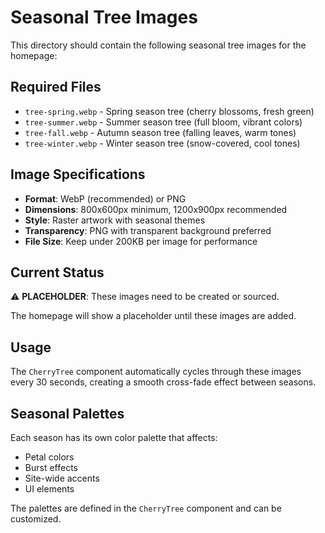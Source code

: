 # Seasonal Tree Images

This directory should contain the following seasonal tree images for the homepage:

## Required Files

- `tree-spring.webp` - Spring season tree (cherry blossoms, fresh green)
- `tree-summer.webp` - Summer season tree (full bloom, vibrant colors)
- `tree-fall.webp` - Autumn season tree (falling leaves, warm tones)
- `tree-winter.webp` - Winter season tree (snow-covered, cool tones)

## Image Specifications

- **Format**: WebP (recommended) or PNG
- **Dimensions**: 800x600px minimum, 1200x900px recommended
- **Style**: Raster artwork with seasonal themes
- **Transparency**: PNG with transparent background preferred
- **File Size**: Keep under 200KB per image for performance

## Current Status

⚠️ **PLACEHOLDER**: These images need to be created or sourced.

The homepage will show a placeholder until these images are added.

## Usage

The `CherryTree` component automatically cycles through these images every 30 seconds, creating a smooth cross-fade effect between seasons.

## Seasonal Palettes

Each season has its own color palette that affects:

- Petal colors
- Burst effects
- Site-wide accents
- UI elements

The palettes are defined in the `CherryTree` component and can be customized.
